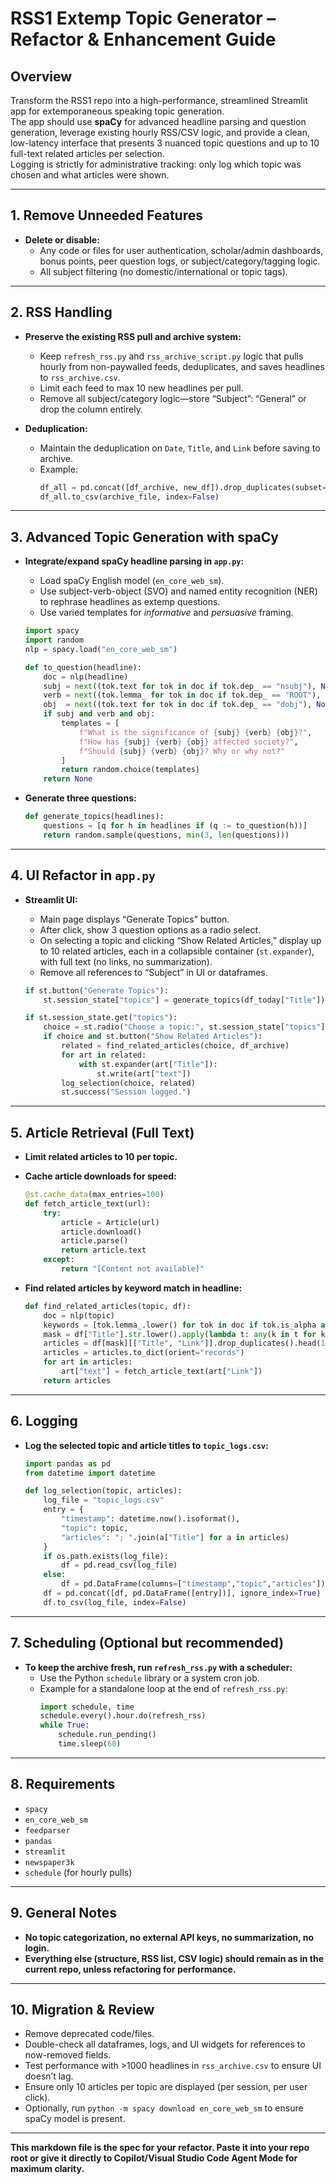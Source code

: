 
# RSS1 Extemp Topic Generator – Refactor & Enhancement Guide

## Overview

Transform the RSS1 repo into a high-performance, streamlined Streamlit app for extemporaneous speaking topic generation.  
The app should use **spaCy** for advanced headline parsing and question generation, leverage existing hourly RSS/CSV logic, and provide a clean, low-latency interface that presents 3 nuanced topic questions and up to 10 full-text related articles per selection.  
Logging is strictly for administrative tracking: only log which topic was chosen and what articles were shown.

---

## 1. Remove Unneeded Features

- **Delete or disable:**
  - Any code or files for user authentication, scholar/admin dashboards, bonus points, peer question logs, or subject/category/tagging logic.
  - All subject filtering (no domestic/international or topic tags).

---

## 2. RSS Handling

- **Preserve the existing RSS pull and archive system:**  
  - Keep `refresh_rss.py` and `rss_archive_script.py` logic that pulls hourly from non-paywalled feeds, deduplicates, and saves headlines to `rss_archive.csv`.
  - Limit each feed to max 10 new headlines per pull.
  - Remove all subject/category logic—store “Subject”: “General” or drop the column entirely.

- **Deduplication:**  
  - Maintain the deduplication on `Date`, `Title`, and `Link` before saving to archive.
  - Example:
    ```python
    df_all = pd.concat([df_archive, new_df]).drop_duplicates(subset=["Date", "Title", "Link"])
    df_all.to_csv(archive_file, index=False)
    ```

---

## 3. Advanced Topic Generation with spaCy

- **Integrate/expand spaCy headline parsing in `app.py`:**
  - Load spaCy English model (`en_core_web_sm`).
  - Use subject-verb-object (SVO) and named entity recognition (NER) to rephrase headlines as extemp questions.
  - Use varied templates for *informative* and *persuasive* framing.

  ```python
  import spacy
  import random
  nlp = spacy.load("en_core_web_sm")

  def to_question(headline):
      doc = nlp(headline)
      subj = next((tok.text for tok in doc if tok.dep_ == "nsubj"), None)
      verb = next((tok.lemma_ for tok in doc if tok.dep_ == "ROOT"), None)
      obj  = next((tok.text for tok in doc if tok.dep_ == "dobj"), None)
      if subj and verb and obj:
          templates = [
              f"What is the significance of {subj} {verb} {obj}?",
              f"How has {subj} {verb} {obj} affected society?",
              f"Should {subj} {verb} {obj}? Why or why not?"
          ]
          return random.choice(templates)
      return None
  ```

- **Generate three questions:**
  ```python
  def generate_topics(headlines):
      questions = [q for h in headlines if (q := to_question(h))]
      return random.sample(questions, min(3, len(questions)))
  ```

---

## 4. UI Refactor in `app.py`

- **Streamlit UI:**
  - Main page displays “Generate Topics” button.
  - After click, show 3 question options as a radio select.
  - On selecting a topic and clicking “Show Related Articles,” display up to 10 related articles, each in a collapsible container (`st.expander`), with full text (no links, no summarization).
  - Remove all references to “Subject” in UI or dataframes.

  ```python
  if st.button("Generate Topics"):
      st.session_state["topics"] = generate_topics(df_today["Title"])

  if st.session_state.get("topics"):
      choice = st.radio("Choose a topic:", st.session_state["topics"])
      if choice and st.button("Show Related Articles"):
          related = find_related_articles(choice, df_archive)
          for art in related:
              with st.expander(art["Title"]):
                  st.write(art["text"])
          log_selection(choice, related)
          st.success("Session logged.")
  ```

---

## 5. Article Retrieval (Full Text)

- **Limit related articles to 10 per topic.**
- **Cache article downloads for speed:**
  ```python
  @st.cache_data(max_entries=100)
  def fetch_article_text(url):
      try:
          article = Article(url)
          article.download()
          article.parse()
          return article.text
      except:
          return "[Content not available]"
  ```

- **Find related articles by keyword match in headline:**
  ```python
  def find_related_articles(topic, df):
      doc = nlp(topic)
      keywords = [tok.lemma_.lower() for tok in doc if tok.is_alpha and not tok.is_stop]
      mask = df["Title"].str.lower().apply(lambda t: any(k in t for k in keywords))
      articles = df[mask][["Title", "Link"]].drop_duplicates().head(10)
      articles = articles.to_dict(orient="records")
      for art in articles:
          art["text"] = fetch_article_text(art["Link"])
      return articles
  ```

---

## 6. Logging

- **Log the selected topic and article titles to `topic_logs.csv`:**
  ```python
  import pandas as pd
  from datetime import datetime

  def log_selection(topic, articles):
      log_file = "topic_logs.csv"
      entry = {
          "timestamp": datetime.now().isoformat(),
          "topic": topic,
          "articles": "; ".join(a["Title"] for a in articles)
      }
      if os.path.exists(log_file):
          df = pd.read_csv(log_file)
      else:
          df = pd.DataFrame(columns=["timestamp","topic","articles"])
      df = pd.concat([df, pd.DataFrame([entry])], ignore_index=True)
      df.to_csv(log_file, index=False)
  ```

---

## 7. Scheduling (Optional but recommended)

- **To keep the archive fresh, run `refresh_rss.py` with a scheduler:**
  - Use the Python `schedule` library or a system cron job.
  - Example for a standalone loop at the end of `refresh_rss.py`:
    ```python
    import schedule, time
    schedule.every().hour.do(refresh_rss)
    while True:
        schedule.run_pending()
        time.sleep(60)
    ```

---

## 8. Requirements

- `spacy`
- `en_core_web_sm`
- `feedparser`
- `pandas`
- `streamlit`
- `newspaper3k`
- `schedule` (for hourly pulls)

---

## 9. General Notes

- **No topic categorization, no external API keys, no summarization, no login.**
- **Everything else (structure, RSS list, CSV logic) should remain as in the current repo, unless refactoring for performance.**

---

## 10. Migration & Review

- Remove deprecated code/files.
- Double-check all dataframes, logs, and UI widgets for references to now-removed fields.
- Test performance with >1000 headlines in `rss_archive.csv` to ensure UI doesn’t lag.
- Ensure only 10 articles per topic are displayed (per session, per user click).
- Optionally, run `python -m spacy download en_core_web_sm` to ensure spaCy model is present.

---

**This markdown file is the spec for your refactor. Paste it into your repo root or give it directly to Copilot/Visual Studio Code Agent Mode for maximum clarity.**

